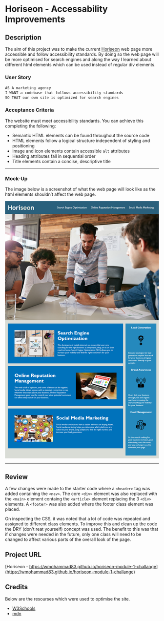 # Horiseon - Accessability Improvements

## Description

The aim of this project was to make the current [Horiseon](https://wmohammad83.github.io/horiseon-module-1-challange) web page more accessible and follow accessibility standards. By doing so the web page will be more optimised for search engines and along the way I learned about different html elements which can be used instead of regular div elements. 


### User Story

```
AS A marketing agency
I WANT a codebase that follows accessibility standards
SO THAT our own site is optimized for search engines
```

### Acceptance Criteria

The website must meet accessibility standards. You can achieve this completing the following:

- Semantic HTML elements can be found throughout the source code
- HTML elements follow a logical structure independent of styling and positioning
- Image and icon elements contain accessible `alt` attributes
- Heading attributes fall in sequential order
- Title elements contain a concise, descriptive title

---

### Mock-Up

The image below is a screenshot of what the web page will look like as the html elements shouldn’t affect the web page. 

![The Horiseon webpage includes a navigation bar, a header image, and cards with text and images at the bottom of the page.](assets/01-html-css-git-challenge-demo.png)

<!-- > **Note**: This layout is designed for desktop viewing, so you may notice that some of the elements don't look like the mock-up at a resolution smaller than 768px. Eventually you'll learn how to make elements responsive so that your web application is optimized for any screen size. -->

---

## Review

A few changes were made to the starter code where a `<header>` tag was added containing the `<nav>`. The core `<div>` element was also replaced with the `<main>` element containg the `<article>` element replacing the 3 `<div>` elements. A `<footer>` was also added where the footer class element was placed.

On inspecting the CSS, it was noted that a lot of code was repeated and assigned to different class elements. To improve this and clean up the code the DRY (don't reat yourself) concept was used. The benefit to this was that if changes were needed in the future, only one class will need to be changed to affect various parts of the overall look of the page.

## Project URL

[Horiseon - https://wmohammad83.github.io/horiseon-module-1-challange](https://wmohammad83.github.io/horiseon-module-1-challange)

## Credits
Below are the resourses which were used to optimise the site.
- [W3Schools](https://www.w3schools.com/html/html_accessibility.asp)
- [mdn](https://developer.mozilla.org/en-US/docs/Glossary/Semantics)